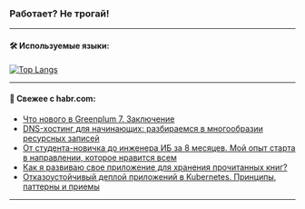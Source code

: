 ### Работает? Не трогай!

---
<!--
#### 🛠️ Technical stack:

![Java](https://img.shields.io/badge/Java-informational?logo=Oracle&style=flat&logoColor=white&color=FF4500)
![Kotlin](https://img.shields.io/badge/Kotlin-informational?logo=Kotlin&style=flat&logoColor=white&color=774D97)
![TS](https://img.shields.io/badge/TypeScript-informational?logo=typeScript&style=flat&logoColor=black&color=017acc)
![Python](https://img.shields.io/badge/Python-informational?logo=Python&style=flat&logoColor=black&color=ffdd54) <br>
![Spring](https://img.shields.io/badge/Spring-informational?logo=Spring&style=flat&logoColor=white&color=6DB33F) 
![SpringBoot](https://img.shields.io/badge/SpringBoot-informational?logo=SpringBoot&style=flat&logoColor=white&color=6DB33F)
![Nest](https://img.shields.io/badge/NestJS-informational?logo=NestJS&style=flat&logoColor=white&color=E0234E) 
![NodeJS](https://img.shields.io/badge/NodeJS-informational?logo=node.js&style=flat&logoColor=white&color=70A760)<br>
![PostgreSQL](https://img.shields.io/badge/PostgreSQL-informational?logo=PostgreSQL&style=flat&logoColor=white&color=DAA520)
![MongoDB](https://img.shields.io/badge/MongoDB-informational?logo=MongoDB&style=flat&logoColor=white&color=870000)
![Apache](https://img.shields.io/badge/Apache-informational?logo=apache&style=flat&logoColor=white&color=f74e28)

___ 
-->

#### 🛠️ Используемые языки:

[![Top Langs](https://github-readme-stats-u2qms2cxw-advtsettinggmailcoms-projects.vercel.app/api/top-langs/?username=zloylis&langs_count=10&hide_title=true&title_color=e6edf3&size_weight=0.5&count_weight=0.5&layout=compact&hide_progress=true&hide_border=true&theme=dracula)](https://github.com/zloylis)

<!---


####  :octocat:&nbsp;&nbsp; Статистика:

![GitHub stats](https://github-readme-stats-u2qms2cxw-advtsettinggmailcoms-projects.vercel.app/api?username=zloylis&show_icons=true&hide_border=true&theme=dracula&title_color=e6edf3&include_all_commits=true&count_private=true&hide_rank=false&hide_title=true&rank_icon=github)
-->
---

#### 💬 Свежее с habr.com:

<!-- BLOG-POST-LIST:START -->
- [Что нового в Greenplum 7. Заключение](https://habr.com/ru/companies/arenadata/articles/824116/?utm_source=habrahabr&utm_medium=rss&utm_campaign=824116)
- [DNS-хостинг для начинающих: разбираемся в многообразии ресурсных записей](https://habr.com/ru/companies/selectel/articles/824094/?utm_source=habrahabr&utm_medium=rss&utm_campaign=824094)
- [От студента-новичка до инженера ИБ за 8 месяцев. Мой опыт старта в направлении, которое нравится всем](https://habr.com/ru/companies/jetinfosystems/articles/824062/?utm_source=habrahabr&utm_medium=rss&utm_campaign=824062)
- [Как я развиваю свое приложение для хранения прочитанных книг?](https://habr.com/ru/articles/824098/?utm_source=habrahabr&utm_medium=rss&utm_campaign=824098)
- [Отказоустойчивый деплой приложений в Kubernetes. Принципы, паттерны и приемы](https://habr.com/ru/companies/gazprombank/articles/824034/?utm_source=habrahabr&utm_medium=rss&utm_campaign=824034)
<!-- BLOG-POST-LIST:END -->

---
